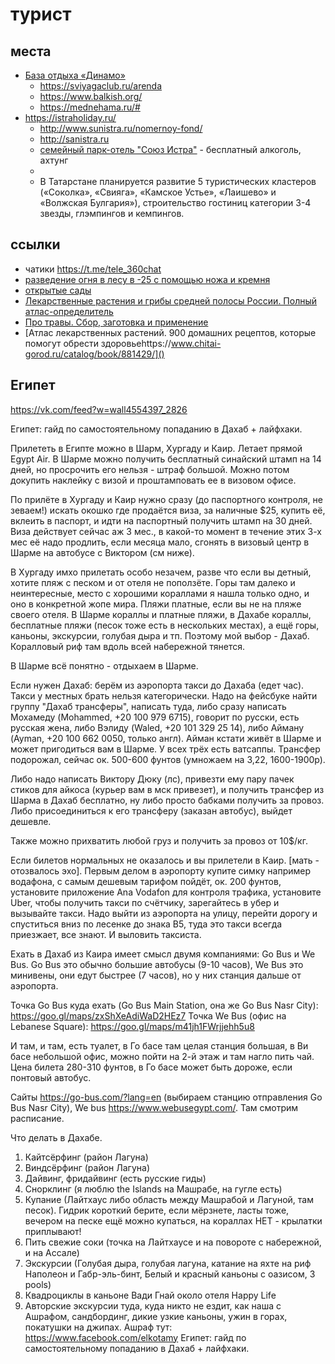 # турист

## места

 * [База отдыха «Динамо»](https://turbaza.ru/respublika-tatarstan/id617/)
	* https://sviyagaclub.ru/arenda
	* https://www.balkish.org/
	* https://mednehama.ru/#
 * https://istraholiday.ru/
 	* http://www.sunistra.ru/nomernoy-fond/
	* http://sanistra.ru
	* [семейный парк-отель "Союз Истра"](https://soyuz-gazprom.ru/karta-otelya/) - бесплатный алкоголь, ахтунг
	* 
	* В Татарстане планируется развитие 5 туристических кластеров («Соколка», «Свияга», «Камское Устье», «Лаишево» и «Волжская Булгария»), строительство гостиниц категории 3-4 звезды, глэмпингов и кемпингов. 

## ссылки

 * чатики https://t.me/tele_360chat
 * [разведение огня в лесу в -25 с помощью ножа и кремня](https://youtu.be/MAUqMXdnrcA?t=2293)
 * [открытые сады](https://opengardens.ru/gardens/shveycariya-v-podmoskove-sad-semi-kuznecovyh)
 * [Лекарственные растения и грибы средней полосы России. Полный атлас-определитель](https://www.chitai-gorod.ru/catalog/book/564245/)
 * [Про травы. Сбор, заготовка и применение](https://www.chitai-gorod.ru/catalog/book/1188948/)
 * [Атлас лекарственных растений. 900 домашних рецептов, которые помогут обрести здоровьеhttps://www.chitai-gorod.ru/catalog/book/881429/]()


## Египет

https://vk.com/feed?w=wall4554397_2826

Египет: гайд по самостоятельному попаданию в Дахаб + лайфхаки.

Прилететь в Египте можно в Шарм, Хургаду и Каир. Летает прямой Egypt Air.
В Шарме можно получить бесплатный синайский штамп на 14 дней, но просрочить его нельзя - штраф большой. Можно потом докупить наклейку с визой и проштамповать ее в визовом офисе.

По прилёте в Хургаду и Каир нужно сразу (до паспортного контроля, не зеваем!) искать окошко где продаётся виза, за наличные $25, купить её, вклеить в паспорт, и идти на паспортный получить штамп на 30 дней. Виза действует сейчас аж 3 мес., в какой-то момент в течение этих 3-х мес её надо продлить, если месяца мало, сгонять в визовый центр в Шарме на автобусе с Виктором (см ниже).

В Хургаду имхо прилетать особо незачем, разве что если вы детный, хотите пляж с песком и от отеля не поползёте. Горы там далеко и неинтересные, место с хорошими кораллами я нашла только одно, и оно в конкретной жопе мира. Пляжи платные, если вы не на пляже своего отеля. В Шарме кораллы и платные пляжи, в Дахабе кораллы, бесплатные пляжи (песок тоже есть в нескольких местах), а ещё горы, каньоны, экскурсии, голубая дыра и тп. Поэтому мой выбор - Дахаб. Коралловый риф там вдоль всей набережной тянется.

В Шарме всё понятно - отдыхаем в Шарме.

Если нужен Дахаб: берём из аэропорта такси до Дахаба (едет час). Такси у местных брать нельзя категорически. Надо на фейсбуке найти группу "Дахаб трансферы", написать туда, либо сразу написать Мохамеду (Mohammed, +20 100 979 6715), говорит по русски, есть русская жена, либо Вэлиду (Waled, +20 101 329 25 14), либо Айману (Ayman, +20 100 662 0050, только англ).
Айман кстати живёт в Шарме и может пригодиться вам в Шарме. У всех трёх есть ватсаппы. Трансфер подорожал, сейчас ок. 500-600 фунтов (умножаем на 3,22, 1600-1900р).

Либо надо написать Виктору Дюку (лс), привезти ему пару пачек стиков для айкоса (курьер вам в мск привезет), и получить трансфер из Шарма в Дахаб бесплатно, ну либо просто бабками получить за провоз. Либо присоединиться к его трансферу (заказан автобус), выйдет дешевле.

Также можно прихватить любой груз и получить за провоз от 10$/кг.

Если билетов нормальных не оказалось и вы прилетели в Каир. [мать - отозвалось эхо]. Первым делом в аэропорту купите симку например водафона, с самым дешевым тарифом пойдёт, ок. 200 фунтов, установите приложение Ana Vodafon для контроля трафика, установите Uber, чтобы получить такси по счётчику, зарегайтесь в убер и вызывайте такси. Надо выйти из аэропорта на улицу, перейти дорогу и спуститься вниз по лесенке до знака B5, туда это такси всегда приезжает, все знают. И выловить таксиста.

Ехать в Дахаб из Каира имеет смысл двумя компаниями: Go Bus и We Bus. Go Bus это обычно большие автобусы (9-10 часов), We Bus это минивены, они едут быстрее (7 часов), но у них станция дальше от аэропорта.

Точка Go Bus куда ехать (Go Bus Main Station, она же Go Bus Nasr City):
https://goo.gl/maps/zxShXeAdiWaD2HEz7
Точка We Bus (офис на Lebanese Square):
https://goo.gl/maps/m41jh1FWrjjehh5u8

И там, и там, есть туалет, в Го басе там целая станция большая, в Ви басе небольшой офис, можно пойти на 2-й этаж и там нагло пить чай. Цена билета 280-310 фунтов, в Го басе может быть дороже, если понтовый автобус.

Сайты https://go-bus.com/?lang=en (выбираем станцию отправления Go Bus Nasr City), We bus https://www.webusegypt.com/. Там смотрим расписание.

Что делать в Дахабе.
1. Кайтсёрфинг (район Лагуна)
2. Виндсёрфинг (район Лагуна)
3. Дайвинг, фридайвинг (есть русские гиды)
4. Снорклинг (я люблю the Islands на Машрабе, на гугле есть)
5. Купание (Лайтхаус либо область между Машрабой и Лагуной, там песок). Гидрик короткий берите, если мёрзнете, ласты тоже, вечером на песке ещё можно купаться, на кораллах НЕТ - крылатки приплывают!
6. Пить свежие соки (точка на Лайтхаусе и на повороте с набережной, и на Ассале)
7. Экскурсии (Голубая дыра, голубая лагуна, катание на яхте на риф Наполеон и Габр-эль-бинт, Белый и красный каньоны с оазисом, 3 pools)
8. Квадроциклы в каньоне Вади Гнай около отеля Happy Life
9. Авторские экскурсии туда, куда никто не ездит, как наша с Ашрафом, сандбординг, дикие узкие каньоны, ужин в горах, покатушки на джипах. Ашраф тут: https://www.facebook.com/elkotamy
Египет: гайд по самостоятельному попаданию в Дахаб + лайфхаки.

